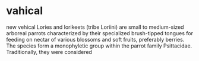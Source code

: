 # vahical
new vehical
Lories and lorikeets (tribe Loriini) are small to medium-sized arboreal parrots characterized by their specialized brush-tipped tongues for feeding on nectar of various blossoms and soft fruits, preferably berries. The species form a monophyletic group within the parrot family Psittacidae. Traditionally, they were considered
